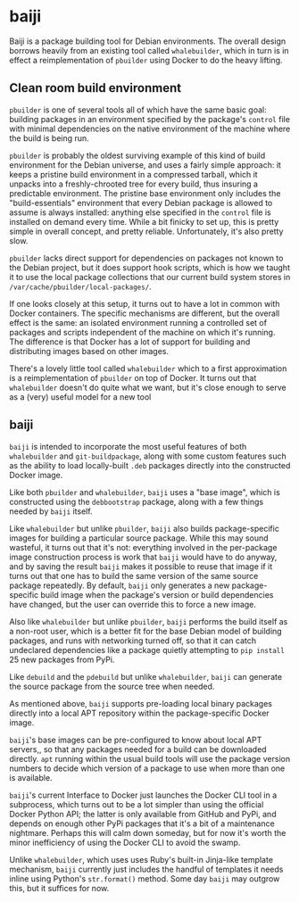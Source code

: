 baiji
=====

Baiji is a package building tool for Debian environments.  The overall
design borrows heavily from an existing tool called `whalebuilder`,
which in turn is in effect a reimplementation of `pbuilder` using
Docker to do the heavy lifting.

Clean room build environment
----------------------------

`pbuilder` is one of several tools all of which have the same basic
goal: building packages in an environment specified by the package's
`control` file with minimal dependencies on the native environment of
the machine where the build is being run.

`pbuilder` is probably the oldest surviving example of this kind of
build environment for the Debian universe, and uses a fairly simple
approach: it keeps a pristine build environment in a compressed
tarball, which it unpacks into a freshly-chrooted tree for every
build, thus insuring a predictable environment.  The pristine base
environment only includes the "build-essentials" environment that
every Debian package is allowed to assume is always installed:
anything else specified in the `control` file is installed on demand
every time.  While a bit finicky to set up, this is pretty simple in
overall concept, and pretty reliable.  Unfortunately, it's also pretty
slow.

`pbuilder` lacks direct support for dependencies on packages not known
to the Debian project, but it does support hook scripts, which is how
we taught it to use the local package collections that our current
build system stores in `/var/cache/pbuilder/local-packages/`.

If one looks closely at this setup, it turns out to have a lot in
common with Docker containers.  The specific mechanisms are different,
but the overall effect is the same: an isolated environment running a
controlled set of packages and scripts independent of the machine on
which it's running.  The difference is that Docker has a lot of
support for building and distributing images based on other images.

There's a lovely little tool called `whalebuilder` which to a first
approximation is a reimplementation of `pbuilder` on top of Docker.
It turns out that `whalebuilder` doesn't do quite what we want, but
it's close enough to serve as a (very) useful model for a new tool

baiji
-----

`baiji` is intended to incorporate the most useful features of both
`whalebuilder` and `git-buildpackage`, along with some custom features
such as the ability to load locally-built `.deb` packages directly
into the constructed Docker image.

Like both `pbuilder` and `whalebuilder`, `baiji` uses a "base image",
which is constructed using the `debbootstrap` package, along with a
few things needed by `baiji` itself.

Like `whalebuilder` but unlike `pbuilder`, `baiji` also builds
package-specific images for building a particular source package.
While this may sound wasteful, it turns out that it's not: everything
involved in the per-package image construction process is work that
`baiji` would have to do anyway, and by saving the result `baiji`
makes it possible to reuse that image if it turns out that one has to
build the same version of the same source package repeatedly.  By
default, `baiji` only generates a new package-specific build image
when the package's version or build dependencies have changed, but the
user can override this to force a new image.

Also like `whalebuilder` but unlike `pbuilder`, `baiji` performs the
build itself as a non-root user, which is a better fit for the base
Debian model of building packages, and runs with networking turned
off, so that it can catch undeclared dependencies like a package
quietly attempting to `pip install` 25 new packages from PyPi.

Like `debuild` and the `pdebuild` but unlike `whalebuilder`, `baiji`
can generate the source package from the source tree when needed.

As mentioned above, `baiji` supports pre-loading local binary packages
directly into a local APT repository within the package-specific
Docker image.

`baiji`'s base images can be pre-configured to know about local APT
servers,, so that any packages needed for a build can be downloaded
directly.  `apt` running within the usual build tools will use the
package version numbers to decide which version of a package to use
when more than one is available.

`baiji`'s current Interface to Docker just launches the Docker CLI
tool in a subprocess, which turns out to be a lot simpler than using
the official Docker Python API; the latter is only available from
GitHub and PyPi, and depends on enough other PyPi packages that it's a
bit of a maintenance nightmare.  Perhaps this will calm down someday,
but for now it's worth the minor inefficiency of using the Docker CLI
to avoid the swamp.

Unlike `whalebuilder`, which uses uses Ruby's built-in Jinja-like
template mechanism, `baiji` currently just includes the handful of
templates it needs inline using Python's `str.format()` method.  Some
day `baiji` may outgrow this, but it suffices for now.
